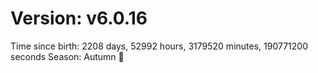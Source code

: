 # Version: v6.0.16
Time since birth: 2208 days, 52992 hours, 3179520 minutes, 190771200 seconds
Season: Autumn 🍁
